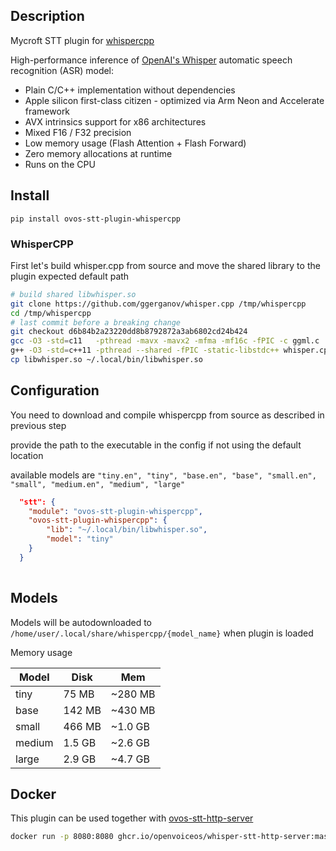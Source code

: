 ## Description

Mycroft STT plugin for [whispercpp](https://github.com/ggerganov/whisper.cpp)

High-performance inference of [OpenAI's Whisper](https://github.com/openai/whisper) automatic speech recognition (ASR) model:

- Plain C/C++ implementation without dependencies
- Apple silicon first-class citizen - optimized via Arm Neon and Accelerate framework
- AVX intrinsics support for x86 architectures
- Mixed F16 / F32 precision
- Low memory usage (Flash Attention + Flash Forward)
- Zero memory allocations at runtime
- Runs on the CPU


## Install

`pip install ovos-stt-plugin-whispercpp`

### WhisperCPP

First let's build whisper.cpp from source and move the shared library to the plugin expected default path

```bash
# build shared libwhisper.so
git clone https://github.com/ggerganov/whisper.cpp /tmp/whispercpp
cd /tmp/whispercpp
# last commit before a breaking change
git checkout d6b84b2a23220dd8b8792872a3ab6802cd24b424
gcc -O3 -std=c11   -pthread -mavx -mavx2 -mfma -mf16c -fPIC -c ggml.c
g++ -O3 -std=c++11 -pthread --shared -fPIC -static-libstdc++ whisper.cpp ggml.o -o libwhisper.so
cp libwhisper.so ~/.local/bin/libwhisper.so
```


## Configuration

You need to download and compile whispercpp from source as described in previous step

provide the path to the executable in the config if not using the default location

available models are `"tiny.en", "tiny", "base.en", "base", "small.en", "small", "medium.en", "medium", "large"`

```json
  "stt": {
    "module": "ovos-stt-plugin-whispercpp",
    "ovos-stt-plugin-whispercpp": {
        "lib": "~/.local/bin/libwhisper.so",
        "model": "tiny"
    }
  }
 
```

## Models

Models will be autodownloaded to `/home/user/.local/share/whispercpp/{model_name}` when plugin is loaded


Memory usage

| Model  | Disk   | Mem     |
| ---    | ---    | ---     |
| tiny   |  75 MB | ~280 MB |
| base   | 142 MB | ~430 MB |
| small  | 466 MB | ~1.0 GB |
| medium | 1.5 GB | ~2.6 GB |
| large  | 2.9 GB | ~4.7 GB |


## Docker

This plugin can be used together with [ovos-stt-http-server](https://github.com/OpenVoiceOS/ovos-stt-http-server) 

```bash
docker run -p 8080:8080 ghcr.io/openvoiceos/whisper-stt-http-server:master
```